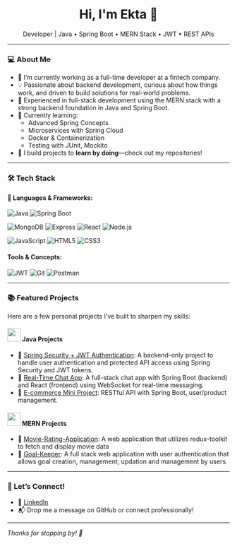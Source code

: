 
<h1 align="center">Hi, I'm Ekta 👋</h1>

<p align="center">
Developer | Java • Spring Boot • MERN Stack • JWT • REST APIs
</p>

---

### 💻 About Me

- 🔭 I’m currently working as a full-time developer at a fintech company.
- 💡 Passionate about backend development, curious about how things work, and driven to build solutions for real-world problems.
- 🧠 Experienced in full-stack development using the MERN stack with a strong backend foundation in Java and Spring Boot.
- 🌱 Currently learning:
  - Advanced Spring Concepts
  - Microservices with Spring Cloud
  - Docker & Containerization
  - Testing with JUnit, Mockito
- 📁 I build projects to **learn by doing**—check out my repositories!

---

### 🛠️ Tech Stack

#### 🧩 Languages & Frameworks:

![Java](https://img.shields.io/badge/Java-ED8B00?style=flat&logo=java&logoColor=white)
![Spring Boot](https://img.shields.io/badge/Spring_Boot-6DB33F?style=flat&logo=spring-boot&logoColor=white)

![MongoDB](https://img.shields.io/badge/MongoDB-4EA94B?style=flat&logo=mongodb&logoColor=white)
![Express](https://img.shields.io/badge/Express.js-000000?style=flat&logo=express&logoColor=white)
![React](https://img.shields.io/badge/React-20232A?style=flat&logo=react&logoColor=61DAFB)
![Node.js](https://img.shields.io/badge/Node.js-339933?style=flat&logo=node.js&logoColor=white)

![JavaScript](https://img.shields.io/badge/JavaScript-F7DF1E?style=flat&logo=javascript&logoColor=black)
![HTML5](https://img.shields.io/badge/HTML5-E34F26?style=flat&logo=html5&logoColor=white)
![CSS3](https://img.shields.io/badge/CSS3-1572B6?style=flat&logo=css3&logoColor=white)


#### Tools & Concepts:
![JWT](https://img.shields.io/badge/JWT-000000?style=flat&logo=json-web-tokens&logoColor=white)
![Git](https://img.shields.io/badge/Git-F05032?style=flat&logo=git&logoColor=white)
![Postman](https://img.shields.io/badge/Postman-FF6C37?style=flat&logo=postman&logoColor=white)

---

### 📚 Featured Projects

Here are a few personal projects I've built to sharpen my skills:

#### <img src="https://github.com/user-attachments/assets/9d4f53c3-84e7-441d-9433-d0dba6a6cfea" width="30" height="30" />    Java Projects

- 🔐 [Spring Security + JWT Authentication](https://github.com/Ekta3009/Learning-Spring-Security): A backend-only project to handle user authentication and protected API access using Spring Security and JWT tokens.
- 💬 [Real-Time Chat App](https://github.com/Ekta3009/Chat-Application): A full-stack chat app with Spring Boot (backend) and React (frontend) using WebSocket for real-time messaging.
- 🛒 [E-commerce Mini Project](https://github.com/Ekta3009/SpringBoot-Ecommerce): RESTful API with Spring Boot, user/product management.

#### <img src="https://github.com/user-attachments/assets/c5ca0279-bc9d-4d62-a691-604d08aaf0c8" width="30" height="30" />    MERN Projects

- 🎥 [Movie-Rating-Application](https://github.com/Ekta3009/Movie-Rating-Application): A web application that utilizes redux-toolkit to fetch and display movie data
- 🎯 [Goal-Keeper](https://github.com/Ekta3009/Goals-Keeper): A full stack web application with user authentication that allows goal creation, management, updation and management by users.
---

### 🤝 Let’s Connect!

- 💼 [LinkedIn](https://www.linkedin.com/in/ekta-choudhary-03329124b/)
- 📬 Drop me a message on GitHub or connect professionally!

---

_Thanks for stopping by! 🚀_

